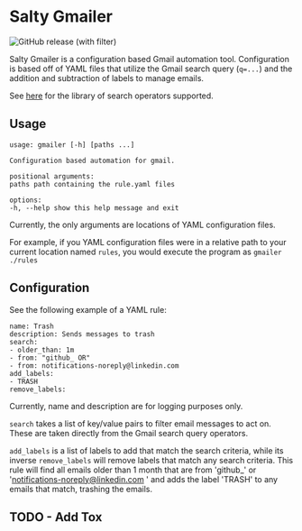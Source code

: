 # Salty Gmailer
![GitHub release (with filter)](https://img.shields.io/github/v/release/ryanlong1004/salty_gmailer)

Salty Gmailer is a configuration based Gmail automation tool. Configuration is based off of YAML files that utilize
the Gmail search query (`q=...`) and the addition and subtraction of labels to manage emails.

See [here](https://support.google.com/mail/answer/7190?hl=en) for the library of search operators supported.

## Usage
```
usage: gmailer [-h] [paths ...]

Configuration based automation for gmail.

positional arguments:
paths path containing the rule.yaml files

options:
-h, --help show this help message and exit
```

Currently, the only arguments are locations of YAML configuration files.

For example, if you YAML configuration files were in a relative path to your current
location named `rules`, you would execute the program as
`gmailer ./rules`

## Configuration
See the following example of a YAML rule:

```
name: Trash
description: Sends messages to trash
search:
- older_than: 1m
- from: "github_ OR"
- from: notifications-noreply@linkedin.com
add_labels:
- TRASH
remove_labels:
```

Currently, name and description are for logging purposes only.  

`search` takes a list of key/value pairs to filter email messages to act on.  These are taken directly from the Gmail search
query operators.

`add_labels` is a list of labels to add that match the search criteria, while its inverse `remove_labels` will remove labels that match any search criteria.
This rule will find all emails older than 1 month that are from 'github_' or 'notifications-noreply@linkedin.com
' and adds the label 'TRASH' to any emails that match, trashing the emails. 







## TODO - Add Tox
